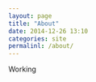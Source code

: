 ```yaml
---
layout: page
title: "About"
date: 2014-12-26 13:10
categories: site
permalinl: /about/
---
```


Working

